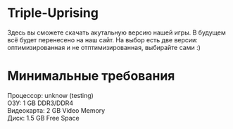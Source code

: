 # Triple-Uprising
Здесь вы сможете скачать акутальную версию нашей игры. В будущем всё будет перенесено на наш сайт.
На выбор есть две версии: оптимизированная и не отптимизированная, выбирайте сами :)

# Минимальные требования
Процессор: unknow (testing)  
ОЗУ: 1 GB DDR3/DDR4  
Видеокарта: 2 GB Video Memory  
Диск: 1.5 GB Free Space  

